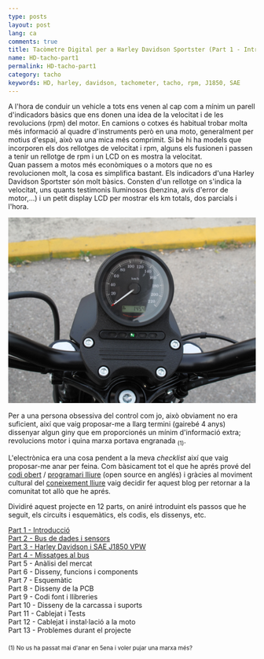 ```yaml
---
type: posts
layout: post
lang: ca
comments: true
title: Tacòmetre Digital per a Harley Davidson Sportster (Part 1 - Introducció)
name: HD-tacho-part1
permalink: HD-tacho-part1
category: tacho
keywords: HD, harley, davidson, tachometer, tacho, rpm, J1850, SAE
---
```


A l'hora de conduir un vehicle a tots ens venen al cap com a mínim un parell d'indicadors bàsics que ens donen una idea de la velocitat i de les revolucions (rpm) del motor. En camions o cotxes és habitual trobar molta més informació al quadre d'instruments però en una moto, generalment per motius d'espai, això va una mica més comprimit. Si bé hi ha models que incorporen els dos rellotges de velocitat i rpm, alguns els fusionen i passen a tenir un rellotge de rpm i un LCD on es mostra la velocitat.<br>
Quan passem a motos més econòmiques o a motors que no es revolucionen molt, la cosa es simplifica bastant. Els indicadors d'una Harley Davidson Sportster són molt bàsics. Consten d'un rellotge on s'indica la velocitat, uns quants testimonis lluminosos (benzina, avís d'error de motor,...) i un petit display LCD per mostrar els km totals, dos parcials i l'hora. 
<p>
<!--more-->

<center><img src="/images/Part1/meter.png" alt="Contingut: HD Sportster velocímetre. Source: Xavier Morales"></center>

Per a una persona obsessiva del control com jo, això obviament no era suficient, així que vaig proposar-me a llarg termini (gairebé 4 anys) dissenyar algun giny que em proporcionés un mínim d'informació extra; revolucions motor i quina marxa portava engranada <sub>(1)</sub>. <p>

L'electrònica era una cosa pendent a la meva <em>checklist</em> així que vaig proposar-me anar per feina. Com bàsicament tot el que he aprés prové del <a href="https://ca.wikipedia.org/wiki/Codi_obert" target="_blank">codi obert</a> / <a href="https://ca.wikipedia.org/wiki/Programari_lliure" target="_blank">programari lliure</a> (open source en anglés) i gràcies al moviment cultural del <a href="https://ca.wikipedia.org/wiki/Coneixement_lliure" target="_blank">coneixement lliure</a> vaig decidir fer aquest blog per retornar a la comunitat tot allò que he aprés. <br>

Dividiré aquest projecte en 12 parts, on aniré introduint els passos que he seguit, els circuits i esquemàtics, els codis, els dissenys, etc. 
<p>

<a href="/HD-tacho-part1/">Part 1 - Introducció </a> <br>
<a href="/HD-tacho-part2/">Part 2 - Bus de dades i sensors </a><br>
<a href="/HD-tacho-part3/">Part 3 - Harley Davidson i SAE J1850 VPW </a><br>
<a href="/HD-tacho-part4/">Part 4 - Missatges al bus </a><br>
Part 5 - Anàlisi del mercat <br>
Part 6 - Disseny, funcions i components <br>
Part 7 - Esquemàtic <br>
Part 8 - Disseny de la PCB <br>
Part 9 - Codi font i llibreries <br>
Part 10 - Disseny de la carcassa i suports <br>
Part 11 - Cablejat i Tests <br>
Part 12 - Cablejat i instal·lació a la moto <br>
Part 13 - Problemes durant el projecte <br>

<p>
<sub>(1) No us ha passat mai d'anar en 5ena i voler pujar una marxa més?</sub>
